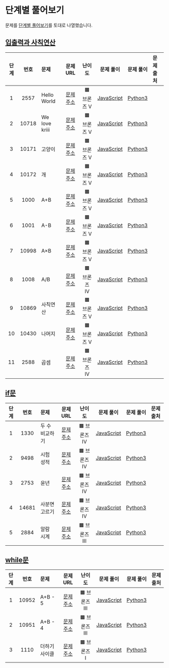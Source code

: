 # 단계별 풀어보기

문제를 [단계별 풀어보기](https://www.acmicpc.net/step)를 토대로 나열했습니다.

## [입출력과 사칙연산](https://www.acmicpc.net/step/1)

| 단계 | 번호  | 문제          |                     문제 URL                      |    난이도    |                  문제 풀이                   |                 문제 풀이                 | 문제 출처 |
| :--: | :---: | :------------ | :-----------------------------------------------: | :----------: | :------------------------------------------: | :---------------------------------------: | :-------- |
|  1   | 2557  | Hello World   | [문제주소](https://www.acmicpc.net/problem/2557)  | 🟫 브론즈 V  |  [JavaScript](./02XXX/2557-Hello_World.js)   |  [Python3](./02XXX/2557-Hello_World.py)   |           |
|  2   | 10718 | We love kriii | [문제주소](https://www.acmicpc.net/problem/10718) | 🟫 브론즈 V  | [JavaScript](./10XXX/10718-We_love_kriii.js) | [Python3](./10XXX/10718-We_love_kriii.py) |           |
|  3   | 10171 | 고양이        | [문제주소](https://www.acmicpc.net/problem/10171) | 🟫 브론즈 V  |    [JavaScript](./10XXX/10171-고양이.js)     |    [Python3](./10XXX/10171-고양이.py)     |           |
|  4   | 10172 | 개            | [문제주소](https://www.acmicpc.net/problem/10172) | 🟫 브론즈 V  |      [JavaScript](./10XXX/10172-개.js)       |      [Python3](./10XXX/10172-개.py)       |           |
|  5   | 1000  | A+B           | [문제주소](https://www.acmicpc.net/problem/1000)  | 🟫 브론즈 V  |      [JavaScript](./01XXX/1000-A+B.js)       |      [Python3](./01XXX/1000-A+B.py)       |           |
|  6   | 1001  | A-B           | [문제주소](https://www.acmicpc.net/problem/1001)  | 🟫 브론즈 V  |      [JavaScript](./01XXX/1001-A-B.js)       |      [Python3](./01XXX/1001-A-B.py)       |           |
|  7   | 10998 | A×B           | [문제주소](https://www.acmicpc.net/problem/10998) | 🟫 브론즈 V  |      [JavaScript](./10XXX/10998-A×B.js)      |      [Python3](./10XXX/10998-A×B.py)      |           |
|  8   | 1008  | A/B           | [문제주소](https://www.acmicpc.net/problem/1008)  | 🟫 브론즈 IV |    [JavaScript](./01XXX/1008-A나누기B.js)    |    [Python3](./01XXX/1008-A나누기B.py)    |           |
|  9   | 10869 | 사칙연산      | [문제주소](https://www.acmicpc.net/problem/10869) | 🟫 브론즈 V  |   [JavaScript](./10XXX/10869-사칙연산.js)    |   [Python3](./10XXX/10869-사칙연산.py)    |           |
|  10  | 10430 | 나머지        | [문제주소](https://www.acmicpc.net/problem/10430) | 🟫 브론즈 V  |    [JavaScript](./10XXX/10430-나머지.js)     |    [Python3](./10XXX/10430-나머지.py)     |           |
|  11  | 2588  | 곱셈          | [문제주소](https://www.acmicpc.net/problem/2588)  | 🟫 브론즈 IV |      [JavaScript](./02XXX/2588-곱셈.js)      |      [Python3](./02XXX/2588-곱셈.py)      |           |

## [if문](https://www.acmicpc.net/step/4)

| 단계 | 번호  | 문제          |                     문제 URL                      |    난이도    |                  문제 풀이                   |                 문제 풀이                 | 문제 출처 |
| :--: | :---: | :------------ | :-----------------------------------------------: | :----------: | :------------------------------------------: | :---------------------------------------: | :-------- |
|  1  | 1330  | 두 수 비교하기 | [문제주소](https://www.acmicpc.net/problem/1330)  | 🟫 브론즈 IV |      [JavaScript](./01XXX/1330-두_수_비교하기.js)      |   [Python3](./01XXX/1330-두_수_비교하기.py)   | |
|  2  | 9498 | 시험 성적 | [문제주소](https://www.acmicpc.net/problem/9498)  | 🟫 브론즈 IV |      [JavaScript](./09XXX/9498-시험_성적.js)      |   [Python3](./09XXX/9498-시험_성적.py)   | |
|  3  | 2753  | 윤년 | [문제주소](https://www.acmicpc.net/problem/2753)  | 🟫 브론즈 IV |      [JavaScript](./02XXX/2753-윤년.js)      |   [Python3](./02XXX/2753-윤년.py)   | |
|  4  | 14681  | 사분면 고르기 | [문제주소](https://www.acmicpc.net/problem/14681)  | 🟫 브론즈 IV |      [JavaScript](./14XXX/14681-사분면_고르기.js)      |   [Python3](./14XXX/14681-사분면_고르기.py)   | |
|  5  | 2884  | 알람 시계 | [문제주소](https://www.acmicpc.net/problem/2884)  | 🟫 브론즈 III |      [JavaScript](./02XXX/2884-알람_시계.js)      |   [Python3](./02XXX/2884-알람_시계.py)   | |

## [while문](https://www.acmicpc.net/step/2)

| 단계 | 번호  | 문제          |                     문제 URL                      |    난이도    |                  문제 풀이                   |                 문제 풀이                 | 문제 출처 |
| :--: | :---: | :------------ | :-----------------------------------------------: | :----------: | :------------------------------------------: | :---------------------------------------: | :-------- |
|  1  | 10952  | A+B - 5 | [문제주소](https://www.acmicpc.net/problem/10952)  | 🟫 브론즈 III |      [JavaScript](./10XXX/10952-A+B(5).js)      |   [Python3](./10XXX/10952-A+B(5).py)   | |
|  2  | 10951  | A+B - 4 | [문제주소](https://www.acmicpc.net/problem/10951)  | 🟫 브론즈 III |      [JavaScript](./10XXX/10951-A+B(4).js)      |   [Python3](./10XXX/10951-A+B(4).py)   | |
|  3  | 1110  | 더하기 사이클 | [문제주소](https://www.acmicpc.net/problem/1110)  | 🟫 브론즈 I |      [JavaScript](./01XXX/1110-더하기_사이클.js)      |   [Python3](./01XXX/1110-더하기_사이클.py)   | |
